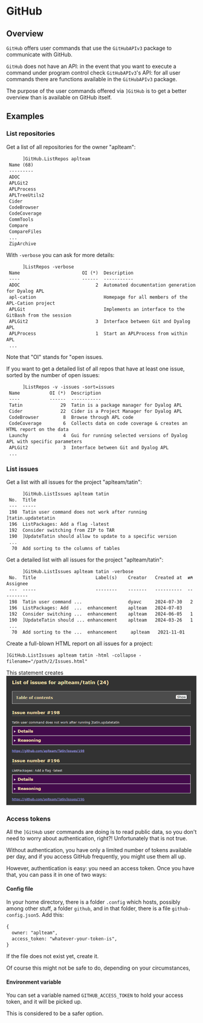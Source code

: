 # GitHub

## Overview

`GitHub` offers user commands that use the `GitHubAPIv3` package to communicate with GitHub.

`GitHub` does not have an API: in the event that you want to execute a command under program control check `GitHubAPIv3`'s API: for all user commands there are functions available in the `GitHubAPIv3` package. 

The purpose of the user commands offered via `]GitHub` is to get a better overview than is available on GitHub itself.

## Examples

### List repositories

Get a list of all repositories for the owner "aplteam":

```
      ]GitHub.ListRepos aplteam
 Name (68)                 
 ---------                 
 ADOC                      
 APLGit2                   
 APLProcess                
 APLTreeUtils2             
 Cider                     
 CodeBrowser               
 CodeCoverage              
 CommTools                 
 Compare                   
 CompareFiles              
 ...
 ZipArchive                
```

With `-verbose` you can ask for more details:

```
      ]ListRepos -verbose
 Name                       OI (*)  Description
 ----                       ------  -----------
 ADOC                            2  Automated documentation generation for Dyalog APL
 apl-cation                         Homepage for all members of the APL-Cation project
 APLGit                             Implements an interface to the GitBash from the session
 APLGit2                         3  Interface between Git and Dyalog APL
 APLProcess                      1  Start an APLProcess from within APL
 ...
```

Note that "OI" stands for "open issues.

If you want to get a detailed list of all repos that have at least one issue, sorted by the number of open issues:

```
      ]ListRepos -v -issues -sort=issues
 Name           OI (*)  Description
 ----           ------  -----------
 Tatin              29  Tatin is a package manager for Dyalog APL
 Cider              22  Cider is a Project Manager for Dyalog APL
 CodeBrowser         8  Browse through APL code
 CodeCoverage        6  Collects data on code coverage & creates an HTML report on the data
 Launchy             4  Gui for running selected versions of Dyalog APL with specific parameters
 APLGit2             3  Interface between Git and Dyalog APL
 ...
```

### List issues

Get a list with all issues for the project "aplteam/tatin":

```
      ]GitHub.ListIssues aplteam tatin
 No.  Title
 ---  -----
 198  Tatin user command does not work after running ]tatin.updatetatin
 196  ListPackages: Add a flag -latest
 192  Consider switching from ZIP to TAR
 190  ]UpdateTatin should allow to update to a specific version
 ...
  70  Add sorting to the columns of tables
```

Get a detailed list with all issues for the project "aplteam/tatin":

```
      ]GitHub.ListIssues aplteam tatin -verbose
 No.  Title                      Label(s)    Creator   Created at  ≢⍝  Assignee
 ---  -----                      --------    -------   ----------  --  --------
 198  Tatin user command ...                 dyavc     2024-07-30   2
 196  ListPackages: Add  ...  enhancement    aplteam   2024-07-03
 192  Consider switching ...  enhancement    aplteam   2024-06-05   1
 190  ]UpdateTatin should ... enhancement    aplteam   2024-03-26   1
 ...
  70  Add sorting to the ...  enhancement     aplteam   2021-11-01
```

Create a full-blown HTML report on all issues for a project:

```
]GitHub.ListIssues aplteam tatin -html -collapse -filename="/path/2/Issues.html"
```
This statement creates ![this file](ListOfIssues.png)

### Access tokens

All the `]GitHub` user commands are doing is to read public data, so you don't need to worry about authentication, right?! Unfortunately that is not true.

Without authentication, you have only a limited number of tokens available per day, and if you access GitHub frequently, you might use them all up.

However, authentication is easy: you need an access token. Once you have that, you can pass it in one of two ways:

#### Config file 

In your home directory, there is a folder `.config` which hosts, possibly among other stuff, a folder `github`, and in that folder, there is a file `github-config.json5`. Add this:

```
{
  owner: "aplteam",
  access_token: "whatever-your-token-is",
}
```

If the file does not exist yet, create it.

Of course this might not be safe to do, depending on your circumstances,

#### Environment variable

You can set a variable named `GITHUB_ACCESS_TOKEN` to hold your access token, and it will be picked up. 

This is considered to be a safer option.


